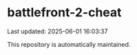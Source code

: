 # battlefront-2-cheat

Last updated: 2025-06-01 16:03:37

This repository is automatically maintained.
